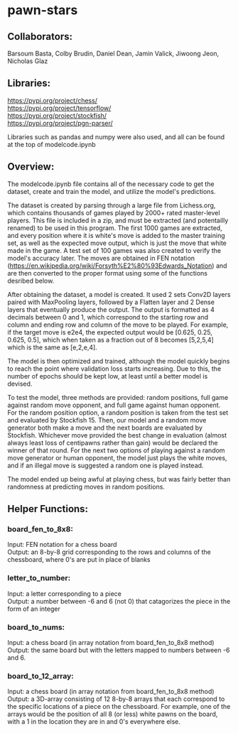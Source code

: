 # pawn-stars

## Collaborators:
Barsoum Basta, Colby Brudin, Daniel Dean, Jamin Valick, Jiwoong Jeon, Nicholas Glaz

## Libraries:
https://pypi.org/project/chess/
\
https://pypi.org/project/tensorflow/
\
https://pypi.org/project/stockfish/
\
https://pypi.org/project/pgn-parser/

Libraries such as pandas and numpy were also used, and all can be found at the top of modelcode.ipynb

## Overview:

The modelcode.ipynb file contains all of the necessary code to get the dataset, create and train the model, and utilize the model's predictions. 

The dataset is created by parsing through a large file from Lichess.org, which contains thousands of games played by 2000+ rated master-level players. This file is included in a zip, and must be extracted (and potentailly renamed) to be used in this program. The first 1000 games are extracted, and every position where it is white's move is added to the master training set, as well as the expected move output, which is just the move that white made in the game. A test set of 100 games was also created to verify the model's accuracy later. The moves are obtained in FEN notation (https://en.wikipedia.org/wiki/Forsyth%E2%80%93Edwards_Notation) and are then converted to the proper format using some of the functions desribed below.

After obtaining the dataset, a model is created. It used 2 sets Conv2D layers paired with MaxPooling layers, followed by a Flatten layer and 2 Dense layers that eventually produce the output. The output is formatted as 4 decimals between 0 and 1, which correspond to the starting row and column and ending row and column of the move to be played. For example, if the target move is e2e4, the expected output would be [0.625, 0.25, 0.625, 0.5], which when taken as a fraction out of 8 becomes [5,2,5,4] which is the same as [e,2,e,4].

The model is then optimized and trained, although the model quickly begins to reach the point where validation loss starts increasing. Due to this, the number of epochs should be kept low, at least until a better model is devised. 

To test the model, three methods are provided: random positions, full game against random move opponent, and full game against human opponent. For the random position option, a random position is taken from the test set and evaluated by Stockfish 15. Then, our model and a random move generator both make a move and the next boards are evaluated by Stockfish. Whichever move provided the best change in evaluation (almost always least loss of centipawns rather than gain) would be declared the winner of that round. For the next two options of playing against a random move generator or human opponent, the model just plays the white moves, and if an illegal move is suggested a random one is played instead.

The model ended up being awful at playing chess, but was fairly better than randomness at predicting moves in random positions. 

## Helper Functions:

### board_fen_to_8x8:
Input: FEN notation for a chess board
\
Output: an 8-by-8 grid corresponding to the rows and columns of the chessboard, where 0's are put in place of blanks

### letter_to_number:
Input: a letter corresponding to a piece
\
Output: a number between -6 and 6 (not 0) that catagorizes the piece in the form of an integer

### board_to_nums:
Input: a chess board (in array notation from board_fen_to_8x8 method)
\
Output: the same board but with the letters mapped to numbers between -6 and 6.

### board_to_12_array:
Input: a chess board (in array notation from board_fen_to_8x8 method)
\
Output: a 3D-array consisting of 12 8-by-8 arrays that each correspond to the specific locations of a piece on the chessboard. For example, one of the arrays would be the position of all 8 (or less) white pawns on the board, with a 1 in the location they are in and 0's everywhere else.
